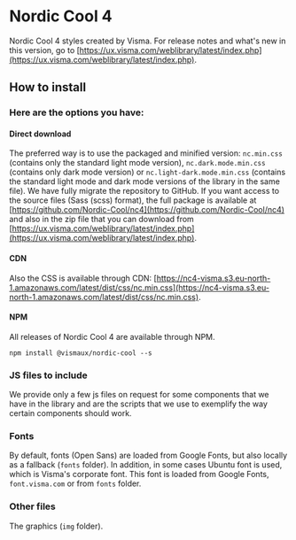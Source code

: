 # Nordic Cool 4 
Nordic Cool 4 styles created by Visma.
For release notes and what's new in this version, go to [https://ux.visma.com/weblibrary/latest/index.php](https://ux.visma.com/weblibrary/latest/index.php).


## How to install

### Here are the options you have: 

#### Direct download
The preferred way is to use the packaged and minified version: `nc.min.css` (contains only the standard light mode version), `nc.dark.mode.min.css` (contains only dark mode version) or `nc.light-dark.mode.min.css` (contains the standard light mode and dark mode versions of the library in the same file).
We have fully migrate the repository to GitHub. If you want access to the source files (Sass (scss) format), the full package is available at [https://github.com/Nordic-Cool/nc4](https://github.com/Nordic-Cool/nc4) and also in the zip file that you can download from [https://ux.visma.com/weblibrary/latest/index.php](https://ux.visma.com/weblibrary/latest/index.php).

#### CDN 
Also the CSS is available through CDN: [https://nc4-visma.s3.eu-north-1.amazonaws.com/latest/dist/css/nc.min.css](https://nc4-visma.s3.eu-north-1.amazonaws.com/latest/dist/css/nc.min.css).

#### NPM
All releases of Nordic Cool 4 are available through NPM.

    npm install @vismaux/nordic-cool --s


### JS files to include
We provide only a few js files on request for some components that we have in the library and are the scripts that we use to exemplify the way certain components should work.

### Fonts
By default, fonts (Open Sans) are loaded from Google Fonts, but also locally as a fallback (`fonts` folder). 
In addition, in some cases Ubuntu font is used, which is Visma's corporate font. This font is loaded from Google Fonts, `font.visma.com` or from `fonts` folder.

### Other files
The graphics (`img` folder).

